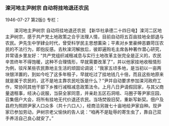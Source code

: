 ### 滦河地主尹树宗  自动将挂地退还农民

1946-07-27
第2版()
专栏：

　　滦河地主尹树宗
    自动将挂地退还农民
    【新华社承德二十四日电】滦河二区地主尹树宗，感于共产党土地政策之合乎法理人情，目前自动将五百亩挂地全部退与农民。尹先生中学肄业时代，曾受科学民主思想薰染；平素对乡里豪绅恶霸苛压农民的不法行为，即抱反感。去秋滦河解放后，彼即遍购毛主席各种著作潜心研究，并常语乡里友好：“共产党组织减租减息与实行土地改革主张完全是正义的，农民辛苦终年不得饱暖，这种不合理情形，早就需要改革了”，并以他家挂地收租情形为例，驳斥某些农民靠地主生活的顽固论调说：“我家五顷多地，是当初以一亩两块银洋置的，到如今吃了这多年租子，早就吃过了挂地钱几十倍，而且这些地原来就是属于农民的，这不是地主靠农民吃饭是什么？”尹并自动要求参加滦河政府工作，常协同其他干部下乡推行减租减息政策法令。上月八日尹请假回家，与其父商量退租事，经决心说服，当获全家同意，并亲赴五区石洞咀、马圈子等尹家庄园，召集佃户大会，将所有挂地无代价退还农民。当场焚毁旧契，重新写新契。佃户及县府为照顾尹家人口众多（共十六口人），经商洽另拨七十亩地给尹家自种。现尹家已参加劳动，尹树宗老父愉快的告人说：“咱再不是耻辱的寄生虫了，靠自己双手养活自己良心就安了。”

